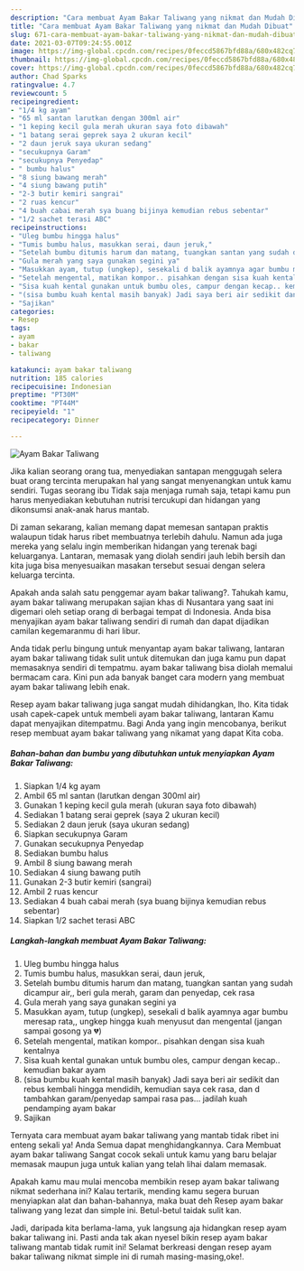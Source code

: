 ```yaml
---
description: "Cara membuat Ayam Bakar Taliwang yang nikmat dan Mudah Dibuat"
title: "Cara membuat Ayam Bakar Taliwang yang nikmat dan Mudah Dibuat"
slug: 671-cara-membuat-ayam-bakar-taliwang-yang-nikmat-dan-mudah-dibuat
date: 2021-03-07T09:24:55.001Z
image: https://img-global.cpcdn.com/recipes/0feccd5867bfd88a/680x482cq70/ayam-bakar-taliwang-foto-resep-utama.jpg
thumbnail: https://img-global.cpcdn.com/recipes/0feccd5867bfd88a/680x482cq70/ayam-bakar-taliwang-foto-resep-utama.jpg
cover: https://img-global.cpcdn.com/recipes/0feccd5867bfd88a/680x482cq70/ayam-bakar-taliwang-foto-resep-utama.jpg
author: Chad Sparks
ratingvalue: 4.7
reviewcount: 5
recipeingredient:
- "1/4 kg ayam"
- "65 ml santan larutkan dengan 300ml air"
- "1 keping kecil gula merah ukuran saya foto dibawah"
- "1 batang serai geprek saya 2 ukuran kecil"
- "2 daun jeruk saya ukuran sedang"
- "secukupnya Garam"
- "secukupnya Penyedap"
- " bumbu halus"
- "8 siung bawang merah"
- "4 siung bawang putih"
- "2-3 butir kemiri sangrai"
- "2 ruas kencur"
- "4 buah cabai merah sya buang bijinya kemudian rebus sebentar"
- "1/2 sachet terasi ABC"
recipeinstructions:
- "Uleg bumbu hingga halus"
- "Tumis bumbu halus, masukkan serai, daun jeruk,"
- "Setelah bumbu ditumis harum dan matang, tuangkan santan yang sudah dicampur air,, beri gula merah, garam dan penyedap, cek rasa"
- "Gula merah yang saya gunakan segini ya"
- "Masukkan ayam, tutup (ungkep), sesekali d balik ayamnya agar bumbu meresap rata,, ungkep hingga kuah menyusut dan mengental (jangan sampai gosong ya 💔)"
- "Setelah mengental, matikan kompor.. pisahkan dengan sisa kuah kentalnya"
- "Sisa kuah kental gunakan untuk bumbu oles, campur dengan kecap.. kemudian bakar ayam"
- "(sisa bumbu kuah kental masih banyak) Jadi saya beri air sedikit dan rebus kembali hingga mendidih, kemudian saya cek rasa, dan d tambahkan garam/penyedap sampai rasa pas... jadilah kuah pendamping ayam bakar"
- "Sajikan"
categories:
- Resep
tags:
- ayam
- bakar
- taliwang

katakunci: ayam bakar taliwang 
nutrition: 185 calories
recipecuisine: Indonesian
preptime: "PT30M"
cooktime: "PT44M"
recipeyield: "1"
recipecategory: Dinner

---
```



![Ayam Bakar Taliwang](https://img-global.cpcdn.com/recipes/0feccd5867bfd88a/680x482cq70/ayam-bakar-taliwang-foto-resep-utama.jpg)

Jika kalian seorang orang tua, menyediakan santapan menggugah selera buat orang tercinta merupakan hal yang sangat menyenangkan untuk kamu sendiri. Tugas seorang ibu Tidak saja menjaga rumah saja, tetapi kamu pun harus menyediakan kebutuhan nutrisi tercukupi dan hidangan yang dikonsumsi anak-anak harus mantab.

Di zaman  sekarang, kalian memang dapat memesan santapan praktis walaupun tidak harus ribet membuatnya terlebih dahulu. Namun ada juga mereka yang selalu ingin memberikan hidangan yang terenak bagi keluarganya. Lantaran, memasak yang diolah sendiri jauh lebih bersih dan kita juga bisa menyesuaikan masakan tersebut sesuai dengan selera keluarga tercinta. 



Apakah anda salah satu penggemar ayam bakar taliwang?. Tahukah kamu, ayam bakar taliwang merupakan sajian khas di Nusantara yang saat ini digemari oleh setiap orang di berbagai tempat di Indonesia. Anda bisa menyajikan ayam bakar taliwang sendiri di rumah dan dapat dijadikan camilan kegemaranmu di hari libur.

Anda tidak perlu bingung untuk menyantap ayam bakar taliwang, lantaran ayam bakar taliwang tidak sulit untuk ditemukan dan juga kamu pun dapat memasaknya sendiri di tempatmu. ayam bakar taliwang bisa diolah memalui bermacam cara. Kini pun ada banyak banget cara modern yang membuat ayam bakar taliwang lebih enak.

Resep ayam bakar taliwang juga sangat mudah dihidangkan, lho. Kita tidak usah capek-capek untuk membeli ayam bakar taliwang, lantaran Kamu dapat menyajikan ditempatmu. Bagi Anda yang ingin mencobanya, berikut resep membuat ayam bakar taliwang yang nikamat yang dapat Kita coba.

<!--inarticleads1-->

##### Bahan-bahan dan bumbu yang dibutuhkan untuk menyiapkan Ayam Bakar Taliwang:

1. Siapkan 1/4 kg ayam
1. Ambil 65 ml santan (larutkan dengan 300ml air)
1. Gunakan 1 keping kecil gula merah (ukuran saya foto dibawah)
1. Sediakan 1 batang serai geprek (saya 2 ukuran kecil)
1. Sediakan 2 daun jeruk (saya ukuran sedang)
1. Siapkan secukupnya Garam
1. Gunakan secukupnya Penyedap
1. Sediakan  bumbu halus
1. Ambil 8 siung bawang merah
1. Sediakan 4 siung bawang putih
1. Gunakan 2-3 butir kemiri (sangrai)
1. Ambil 2 ruas kencur
1. Sediakan 4 buah cabai merah (sya buang bijinya kemudian rebus sebentar)
1. Siapkan 1/2 sachet terasi ABC




<!--inarticleads2-->

##### Langkah-langkah membuat Ayam Bakar Taliwang:

1. Uleg bumbu hingga halus
1. Tumis bumbu halus, masukkan serai, daun jeruk,
1. Setelah bumbu ditumis harum dan matang, tuangkan santan yang sudah dicampur air,, beri gula merah, garam dan penyedap, cek rasa
1. Gula merah yang saya gunakan segini ya
1. Masukkan ayam, tutup (ungkep), sesekali d balik ayamnya agar bumbu meresap rata,, ungkep hingga kuah menyusut dan mengental (jangan sampai gosong ya 💔)
1. Setelah mengental, matikan kompor.. pisahkan dengan sisa kuah kentalnya
1. Sisa kuah kental gunakan untuk bumbu oles, campur dengan kecap.. kemudian bakar ayam
1. (sisa bumbu kuah kental masih banyak) Jadi saya beri air sedikit dan rebus kembali hingga mendidih, kemudian saya cek rasa, dan d tambahkan garam/penyedap sampai rasa pas... jadilah kuah pendamping ayam bakar
1. Sajikan




Ternyata cara membuat ayam bakar taliwang yang mantab tidak ribet ini enteng sekali ya! Anda Semua dapat menghidangkannya. Cara Membuat ayam bakar taliwang Sangat cocok sekali untuk kamu yang baru belajar memasak maupun juga untuk kalian yang telah lihai dalam memasak.

Apakah kamu mau mulai mencoba membikin resep ayam bakar taliwang nikmat sederhana ini? Kalau tertarik, mending kamu segera buruan menyiapkan alat dan bahan-bahannya, maka buat deh Resep ayam bakar taliwang yang lezat dan simple ini. Betul-betul taidak sulit kan. 

Jadi, daripada kita berlama-lama, yuk langsung aja hidangkan resep ayam bakar taliwang ini. Pasti anda tak akan nyesel bikin resep ayam bakar taliwang mantab tidak rumit ini! Selamat berkreasi dengan resep ayam bakar taliwang nikmat simple ini di rumah masing-masing,oke!.

